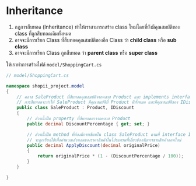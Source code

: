 
# Inheritance

1. กฎการสืบทอด (Inheritance) ทำให้เราสามารถสร้าง class ใหม่โดยที่ยังมีคุณสมบัติของ class ที่ถูกสืบทอดเดิมทั้งหมด
2. อาจจะมีการเรียก Class ที่สืบทอดคุณสมบัติของอีก Class ว่า **child class** หรือ **sub class**
3. อาจจะมีการเรียก Class ถูกสืบทอด ว่า **parent class** หรือ **super class**

ให้เราทำการสร้างไฟล์ `model/ShoppingCart.cs`

```cs
// model/ShoppingCart.cs

namespace shopii_project.model
{
    // คลาส SaleProduct ที่สืบทอดคุณสมบัติจากคลาส Product และ implements interface ชื่อ IDiscount
    // การสืบทอดจะทำให้ SaleProduct มีคุณสมบัติที่ Product มีทั้งหมด และมีคุณสมบัติของ IDiscount ด้วย
    public class SaleProduct : Product, IDiscount
    {
        // ส่วนนี้เป็น property ที่สืบทอดมาจากคลาส Product
        public decimal DiscountPercentage { get; set; }

        // ส่วนนีี้เป็น method ที่ต้องมีการเขียนใน class SaleProduct ตามที่ interface IDiscount กำหนด
        // จะถูกเรียกใช้เพื่อคำนวณส่วนลดของราคาสินค้าในโปรแกรมที่เกี่ยวข้องกับการขายสินค้าออนไลน์ 
        public decimal ApplyDiscount(decimal originalPrice)
        {
            return originalPrice * (1 - (DiscountPercentage / 100));
        }
    }

}
```